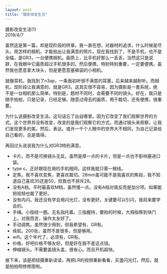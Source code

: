 ```yaml
---
layout: post
title: "摄影改变生活"
---
```

摄影改变生活(1)<br/>
2019/4/7

虽然这是第一篇，却是现阶段的终章。我一直在想，对器材的追求，什么时候是尽头，用怎样的相机，才能拍出让我满意的照片。现在我找到了，不是手机，也不是全幅，是GR3，一台便携相机。画质上，比手机好那么一丢丢，当然这只是说辞，在我眼中它画质超过手机很多的。然后便携，特别特别重要，一定要便携。虽然我也愿意拿大块头，但是更愿意塞裤袋的小相机。

就像耳机，我找到了n3ap，一条我初听很不满意的耳塞，后来越来越耐听。而相机，现阶段让我满意的，就是GR3。这其实很不容易，因为摄影是一套系统，绝不是一台相机那么简单。特别是，题材不同时，会需要不同的镜头。好在，我只是随手拍拍，只是记录，已经足够。随意过得去的画质，用于裁切，还有便携，很重要。

为什么说摄影改变生活。这句话忘了出自哪里。因为它改变了我们观察世界的方式。这个世界并没有改变，改变的是我们观察它的方式。而通过镜头来观察，让我们发现更多的美。然后，表达。或许一千个人眼中的世界大不相同，为自己记录给自己看的，总是值得。

再回过头说说我为什么对GR3特别满意。

* 卡片。而不是可换镜头无反。虽然是厚一点的卡片，但是一点也不影响塞进口袋。
* type c。正好跟现在用的手机相同，这样我就只需一根线。
* 定焦。我不喜欢变焦，更喜欢裁切。28mm虽可能不是我喜欢的焦段，我不知道自己喜欢35还是50，但我也不排斥28。
* 没有A档。平时最喜欢M档，虽然慢一点。没有A档对我反而是加分项。如果能把视频也裁了更好。
* 没有内闪。我还没有学会用闪光灯，没有更好。关键要可以引闪，我将来要学会的。
* 手绳。小指绕一圈。无名指托着。三指握持，要拍的时候，大拇指移到快门上。对我而言，操作太友好了。
* 手动调焦。虽然很少用到，但我希望有，GR有。
* 续航。200张，虽然不是很多，但是够用。
* wifi。这个年代了，必须有，GR有。
* 价格。好吧价格不够友好，但是好在我不差这点钱。
* 伸缩镜头。不需要盖镜头盖，很省心。而且开机超快。

接下来，该是把纽摄重新读读，再把LR的视频重新看看，买盏闪光灯。然后，就是拍拍照修修图啦。
